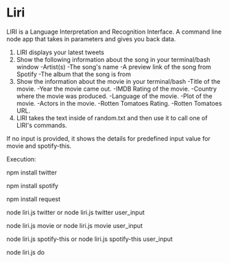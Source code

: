 # Liri

LIRI is a Language Interpretation and Recognition Interface. A command line node app that takes in parameters and gives you back data.

1. LIRI displays your latest tweets
2. Show the following information about the song in your terminal/bash window
        -Artist(s)
        -The song's name
        -A preview link of the song from Spotify
        -The album that the song is from
3. Show the information about the movie in your terminal/bash
        -Title of the movie.
        -Year the movie came out.
        -IMDB Rating of the movie.
        -Country where the movie was produced.
        -Language of the movie.
        -Plot of the movie.
        -Actors in the movie.
        -Rotten Tomatoes Rating.
        -Rotten Tomatoes URL.
4. LIRI takes the text inside of random.txt and then use it to call one of LIRI's commands.

If no input is provided, it shows the details for predefined input value for movie and spotify-this.


Execution:

  npm install twitter
  
  npm install spotify
  
  npm install request

  node liri.js twitter  or node liri.js twitter user_input

  node liri.js movie  or node liri.js movie user_input
  
  node liri.js spotify-this  or node liri.js spotify-this user_input
  
  node liri.js do 
